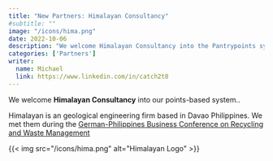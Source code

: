 ```yaml
---
title: "New Partners: Himalayan Consultancy"
#subtitle: ""
image: "/icons/hima.png"
date: 2022-10-06
description: "We welcome Himalayan Consultancy into the Pantrypoints system"
categories: ['Partners']
writer:
  name: Michael
  link: https://www.linkedin.com/in/catch2t8
---
```



We welcome **Himalayan Consultancy** into our points-based system..

Himalayan is an geological engineering firm based in Davao Philippines. We met them during the [German-Philippines Business Conference on Recycling and Waste Management](https://events.pantrypoints.com/environment/22-09-27)


{{< img src="/icons/hima.png" alt="Himalayan Logo" >}}


<!-- ## News Media Nest

[News Media Nest](https://nestor.eu.org/) is a freelance news site focusing on events in Metro Manila.

 -->